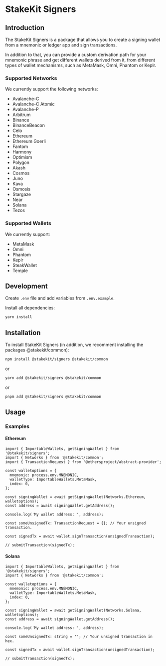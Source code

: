 # StakeKit Signers

## Introduction

The StakeKit Signers is a package that allows you to create a signing wallet from a mnemonic or ledger app and sign transactions.

In addition to that, you can provide a custom derivation path for your mnemonic phrase and get different wallets derived from it, from different types of wallet mechanisms, such as MetaMask, Omni, Phantom or Keplr.

### Supported Networks

We currently support the following networks:

- Avalanche-C
- Avalanche-C Atomic
- Avalanche-P
- Arbitrum
- Binance
- BinanceBeacon
- Celo
- Ethereum
- Ethereum Goerli
- Fantom
- Harmony
- Optimism
- Polygon
- Akash
- Cosmos
- Juno
- Kava
- Osmosis
- Stargaze
- Near
- Solana
- Tezos

### Supported Wallets

We currently support:

- MetaMask
- Omni
- Phantom
- Keplr
- SteakWallet
- Temple

## Development

Create `.env` file and add variables from `.env.example`.

Install all dependencies:

```bash
yarn install
```

## Installation

To install StakeKit Signers (in addition, we recomment installing the packages @stakekit/common):

```bash
npm install @stakekit/signers @stakekit/common
```

or

```bash
yarn add @stakekit/signers @stakekit/common
```

or

```bash
pnpm add @stakekit/signers @stakekit/common
```

## Usage

### Examples

#### Ethereum

```tsx
import { ImportableWallets, getSigningWallet } from '@stakekit/signers';
import { Networks } from '@stakekit/common';
import { TransactionRequest } from '@ethersproject/abstract-provider';

const walletoptions = {
  mnemonic: process.env.MNEMONIC,
  walletType: ImportableWallets.MetaMask,
  index: 0,
};

const signingWallet = await getSigningWallet(Networks.Ethereum, walletoptions);
const address = await signingWallet.getAddress();

console.log('My wallet address: ', address);

const someUnsignedTx: TransactionRequest = {}; // Your unsigned transaction.

const signedTx = await wallet.signTransaction(unsignedTransaction);

// submitTransaction(signedTx);
```

#### Solana

```tsx
import { ImportableWallets, getSigningWallet } from '@stakekit/signers';
import { Networks } from '@stakekit/common';

const walletoptions = {
  mnemonic: process.env.MNEMONIC,
  walletType: ImportableWallets.MetaMask,
  index: 0,
};

const signingWallet = await getSigningWallet(Networks.Solana, walletoptions);
const address = await signingWallet.getAddress();

console.log('My wallet address: ', address);

const someUnsignedTx: string = ''; // Your unsigned transaction in hex.

const signedTx = await wallet.signTransaction(unsignedTransaction);

// submitTransaction(signedTx);
```
